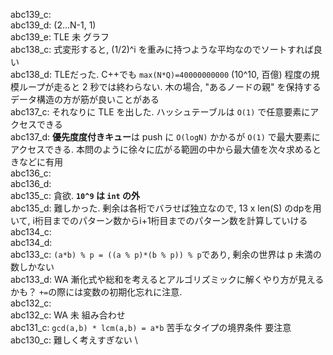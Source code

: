 abc139_c: \
abc139_d: (2...N-1, 1) \
abc139_e: TLE 未 グラフ \
abc138_c: 式変形すると, (1/2)^i を重みに持つような平均なのでソートすれば良い \
abc138_d: TLEだった. C++でも `max(N*Q)=40000000000` (10^10, 百億) 程度の規模ループが走ると 2 秒では終わらない. 木の場合, "あるノードの親" を保持するデータ構造の方が筋が良いことがある \
abc137_c: それなりに TLE を出した. ハッシュテーブルは `O(1)` で任意要素にアクセスできる \
abc137_d: **優先度度付きキュー**は push に `O(logN)` かかるが `O(1)` で最大要素にアクセスできる. 本問のように徐々に広がる範囲の中から最大値を次々求めるときなどに有用 \
abc136_c: \
abc136_d: \
abc135_c: 貪欲. **`10^9` は `int` の外** \
abc135_d: 難しかった. 剰余は各桁でバラせば独立なので, 13 x len(S) のdpを用いて, i桁目までのパターン数からi+1桁目までのパターン数を計算していける \
abc134_c: \
abc134_d: \
abc133_c: `(a*b) % p = ((a % p)*(b % p)) % p`であり, 剰余の世界は p 未満の数しかない\
abc133_d: WA 漸化式や総和を考えるとアルゴリズミックに解くやり方が見えるかも？ `+=`の際には変数の初期化忘れに注意. \
abc132_c: \
abc132_c: WA 未 組み合わせ \
abc131_c: `gcd(a,b) * lcm(a,b) = a*b` 苦手なタイプの境界条件 要注意 \
abc130_c: 難しく考えすぎない \

